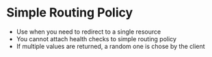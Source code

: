 # Simple Routing Policy

* Use when you need to redirect to a single resource
* You cannot attach health checks to simple routing policy
* If multiple values are returned, a random one is chose by the client
